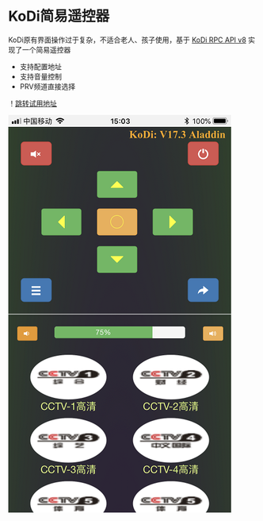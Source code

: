 # KoDi简易遥控器 #
  KoDi原有界面操作过于复杂，不适合老人、孩子使用，基于
	[KoDi RPC API v8](https://kodi.wiki/view/JSON-RPC_API/v9)
	实现了一个简易遥控器

- 支持配置地址
- 支持音量控制
- PRV频道直接选择

！[跳转试用地址](http://kc.eastapple.com "在线试用地址")

![遥控器展示](https://github.com/234369425/KoDiRemoteControl/blob/master/doc/img/control.PNG)